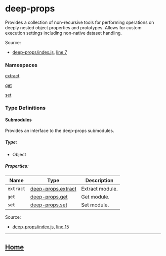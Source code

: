 # deep-props

Provides a collection of non-recursive tools for performing operations on deeply nested object properties and prototypes. Allows for custom execution settings including non-native dataset handling.

Source:

*   [deep-props/index.js](https://github.com/jpcx/deep-props/blob/0.3.3/index.js), [line 7](https://github.com/jpcx/deep-props/blob/0.3.3/index.js#L7)

### Namespaces

[extract](https://github.com/jpcx/deep-props.extract/blob/0.1.6/docs/global.md)

[get](https://github.com/jpcx/deep-props.get/blob/0.1.6/docs/global.md)

[set](https://github.com/jpcx/deep-props.set/blob/0.1.2/docs/global.md)

### Type Definitions

<a name="~Submodules"></a>
#### Submodules

Provides an interface to the deep-props submodules.

##### Type:

*   Object

##### Properties:

| Name | Type | Description |
| --- | --- | --- |
| `extract` | [deep-props.extract](https://github.com/jpcx/deep-props.extract/blob/0.1.6/docs/global.md) | Extract module. |
| `get` | [deep-props.get](https://github.com/jpcx/deep-props.get/blob/0.1.6/docs/global.md) | Get module. |
| `set` | [deep-props.set](https://github.com/jpcx/deep-props.set/blob/0.1.2/docs/global.md) | Set module. |

Source:

*   [deep-props/index.js](https://github.com/jpcx/deep-props/blob/0.3.3/index.js), [line 15](https://github.com/jpcx/deep-props/blob/0.3.3/index.js#L15)

<hr>

## [Home](https://github.com/jpcx/deep-props/blob/0.3.3/README.md)